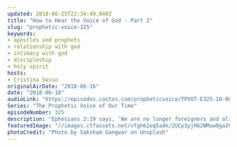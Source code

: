 ```yaml
---
updated: 2018-06-25T22:34:49.040Z
title: "How to Hear the Voice of God - Part 2"
slug: "prophetic-voice-325"
keywords:
- apostles and prophets
- relationship with god
- intimacy with god
- discipleship
- holy spirit
hosts:
- Cristina Sosso
originalAirDate: "2018-06-16"
date: "2018-06-18"
audioLink: "https://episodes.castos.com/propheticvoice/TPVOT-E325-18-06-16-17-How-to-Hear-the-Voice-of-God-2.mp3"
Series: "The Prophetic Voice of Our Time"
episodeNumber: 325
description: "Ephesians 2:19 says, ‘We are no longer foreigners and aliens, but we are now members of the household of God. Our citizenship is in Heaven.’ So if God wants to talk to you, He would rather talk directly to you, face to face instead of through someone else... That is His preference, He wants to personally attend to you. He communicates in that still small voice in your heart and in your mind and He is going to lead you towards maturity. He says that from the least to the greatest of us we will all know Him… God loves you and that is what is the matter. You need to communicate with Him.\n"
featuredImage: "//images.ctfassets.net/vfgh62eq5a4k/2UCp3yjHb2WMuw0ga2CC6a/3fcfaabe9af4427d41c9ea898b7363ab/saksham-gangwar-146658-unsplash.jpg"
photoCredit: "Photo by Saksham Gangwar on Unsplash"
---
```

